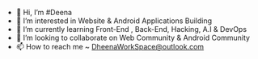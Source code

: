 - 👋 Hi, I’m #Deena
- 👀 I’m interested in Website & Android Applications Building
- 🌱 I’m currently learning Front-End , Back-End, Hacking, A.I & DevOps
- 💞️ I’m looking to collaborate on Web Community & Android Community
- 📫 How to reach me ~ DheenaWorkSpace@outlook.com

<!---
Dheena-Work-Space/Dheena-Work-Space is a ✨ special ✨ repository because its `README.md` (this file) appears on your GitHub profile.
You can click the Preview link to take a look at your changes.
--->
